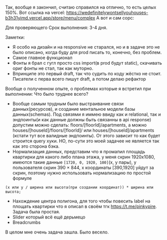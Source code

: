 Так, вообще я закончил, считаю справился на отлично, то есть целых 150%.
Вот ссылка на vercel: https://wedefinitelywontsellyouhouses-b3h31yimd.vercel.app/store/menu/complex
А вот и сам сорс:

Для проверяющего
Срок выполнения: 3-4 дня.

Заметки:

- Я особо на дизайн и на responsive не старался, но и в задаче это не было описано, когда буду для prod писать то, конечно, без проблем.
- Самое главное функционал
- Фонты я брал с гугл просто css import(в prod будут static), скачивать ориг фонты не стал, так как муторно.
- Впринципе это первый draft, так что судить по коду жёстко не стоит. Писатели с перва всего пишут draft, а потом делаю рефактор

Вообще о полученном опыте, о проблемах которые я встретил при выполнении:
Что было труднее всего?
- Вообще самым трудным было выстраивание связи данных(ресурсов), и создание ментальное модели базы данных(schemas). Под связями я иммею ввиду как и relational, так и эндпоинты(и как данные должны быть связанны в api response) допустим можно сделать: floors/[floorId]/apartments, a можно houses/[houseId]/floors/[floorId]/ или houses/[houseId]/apartments (кстати тут все валидные эндпоинты). От этого зависит то как будет строится query хуки. НО, по-сути это моей задачее не является так как это сторона  бэка.
- Нормализация данных, представим что я промапил площадь квартирки для какого либо плана этажа, у меня скрин 1920x1080, имеются такие данные ```[1720, 0, 1920, 100]```(x, y пары), у пользователя скрин 390 × 844, x координаты [390,1920] уйдут за скрин, поэтому нужно использовать нормализацию по простой формуле
```
(x или y / ширина или высота(при создании координат)) * ширина или высота;
```
- Нахождение центра полигона, для того чтобы повесить label на площать квартирки
что я описал в своём тгк https://t.me/pinkypire. Задача была простая.
- Slider который всё ещё дерьмецо
- Breadcrumbs

В целом мне очень задача зашла. Было весело.
